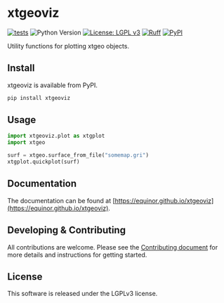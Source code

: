# xtgeoviz

[![tests](https://github.com/equinor/xtgeoviz/actions/workflows/ci-xtgeoviz.yml/badge.svg)](https://github.com/equinor/xtgeoviz/actions/workflows/ci-xtgeoviz.yml)
![Python Version](https://img.shields.io/badge/python-3.9%20|%203.10%20|%203.11%20|%203.12-blue.svg)
[![License: LGPL v3](https://img.shields.io/github/license/equinor/fmu-tools)](https://www.gnu.org/licenses/lgpl-3.0)
[![Ruff](https://img.shields.io/endpoint?url=https://raw.githubusercontent.com/astral-sh/ruff/main/assets/badge/v2.json)](https://github.com/astral-sh/ruff)
[![PyPI](https://img.shields.io/pypi/v/xtgeoviz.svg)](https://pypi.org/project/xtgeoviz/)

Utility functions for plotting xtgeo objects.

## Install

xtgeoviz is available from PyPI.

```sh
pip install xtgeoviz
```

## Usage

```python
import xtgeoviz.plot as xtgplot
import xtgeo

surf = xtgeo.surface_from_file("somemap.gri")
xtgplot.quickplot(surf)
```

## Documentation

The documentation can be found at
[https://equinor.github.io/xtgeoviz](https://equinor.github.io/xtgeoviz).

## Developing & Contributing

All contributions are welcome. Please see the
[Contributing document](https://equinor.github.io/xtgeoviz/contributing.html)
for more details and instructions for getting started.

## License

This software is released under the LGPLv3 license.
